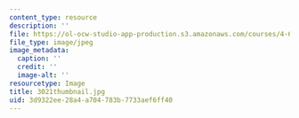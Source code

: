 ```yaml
---
content_type: resource
description: ''
file: https://ol-ocw-studio-app-production.s3.amazonaws.com/courses/4-614-religious-architecture-and-islamic-cultures-fall-2002/3d9322ee28a4a704783b7733aef6ff40_3021thumbnail.jpg
file_type: image/jpeg
image_metadata:
  caption: ''
  credit: ''
  image-alt: ''
resourcetype: Image
title: 3021thumbnail.jpg
uid: 3d9322ee-28a4-a704-783b-7733aef6ff40
---
```

